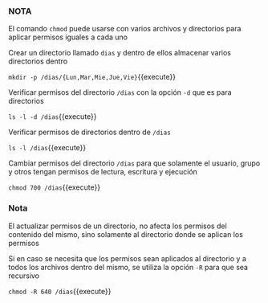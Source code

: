 ### NOTA
El comando `chmod` puede usarse con varios archivos y directorios para aplicar permisos iguales a cada uno

Crear un directorio llamado `dias` y dentro de ellos almacenar varios directorios dentro

`mkdir -p /dias/{Lun,Mar,Mie,Jue,Vie}`{{execute}}

Verificar permisos del directorio `/dias` con la opción `-d` que es para directorios

`ls -l -d /dias`{{execute}}

Verificar permisos de directorios dentro de `/dias`

`ls -l /dias`{{execute}}

Cambiar permisos del directorio `/dias` para que solamente el usuario, grupo y otros tengan permisos de lectura, escritura y ejecución

`chmod 700 /dias`{{execute}}

### Nota
El actualizar permisos de un directorio, no afecta los permisos del contenido del mismo, sino solamente al directorio donde se aplican los permisos

Si en caso se necesita que los permisos sean aplicados al directorio y a todos los archivos dentro del mismo, se utiliza la opción `-R` para que sea recursivo

`chmod -R 640 /dias`{{execute}}

